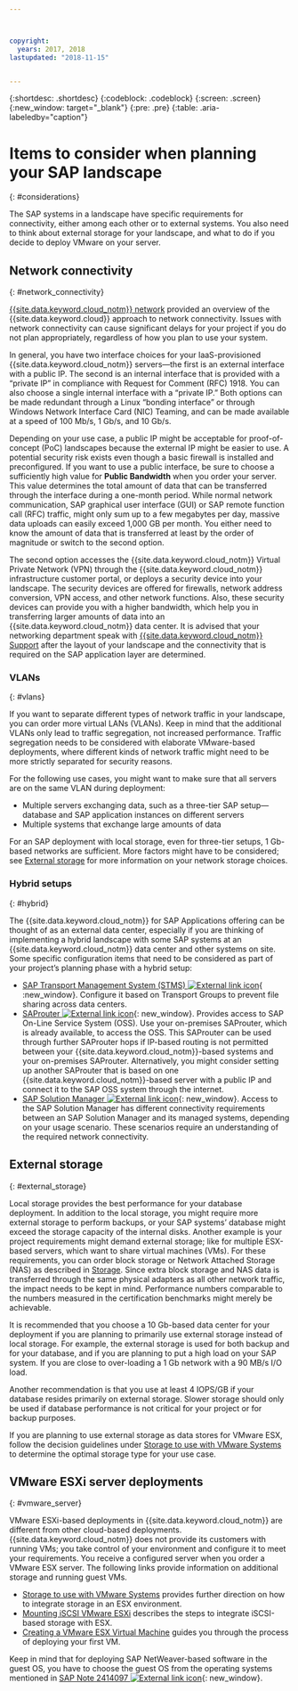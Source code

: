 ```yaml
---



copyright:
  years: 2017, 2018
lastupdated: "2018-11-15"


---
```


{:shortdesc: .shortdesc}
{:codeblock: .codeblock}
{:screen: .screen}
{:new_window: target="_blank"}
{:pre: .pre}
{:table: .aria-labeledby="caption"}

# Items to consider when planning your SAP landscape
{: #considerations}

The SAP systems in a landscape have specific requirements for connectivity, either among each other or to external systems. You also need to think about external storage for your landscape, and what to do if you decide to deploy VMware on your server.

## Network connectivity
{: #network_connectivity}

[{{site.data.keyword.cloud_notm}} network](/docs/infrastructure/sap-netweaver/sap-about.html#ibm_cloud_network) provided an overview of the {{site.data.keyword.cloud}} approach to network connectivity. Issues with network connectivity can cause significant delays for your project if you do not plan appropriately, regardless of how you plan to use your system.

In general, you have two interface choices for your IaaS-provisioned {{site.data.keyword.cloud_notm}} servers—the first is an external interface with a public IP. The second is an internal interface that is provided with a “private IP” in compliance with Request for Comment (RFC) 1918. You can also choose a single internal interface with a “private IP.” Both options can be made redundant through a Linux “bonding interface” or through Windows Network Interface Card (NIC) Teaming, and can be made available at a speed of 100 Mb/s, 1 Gb/s, and 10 Gb/s.

Depending on your use case, a public IP might be acceptable for proof-of-concept (PoC) landscapes because the external IP might be easier to use. A potential security risk exists even though a basic firewall is installed and preconfigured. If you want to use a public interface, be sure to choose a sufficiently high value for **Public Bandwidth** when you order your server. This value determines the total amount of data that can be transferred through the interface during a one-month period. While normal network communication, SAP graphical user interface (GUI) or SAP remote function call (RFC) traffic, might only sum up to a few megabytes per day, massive data uploads can easily exceed 1,000 GB per month. You either need to know the amount of data that is transferred at least by the order of magnitude or switch to the second option.

The second option accesses the {{site.data.keyword.cloud_notm}} Virtual Private Network (VPN) through the {{site.data.keyword.cloud_notm}} infrastructure customer portal, or deploys a security device into your landscape. The security devices are offered for firewalls, network address conversion, VPN access, and other network functions. Also, these security devices can provide you with a higher bandwidth, which help you in transferring larger amounts of data into an {{site.data.keyword.cloud_notm}} data center. It is advised that your networking department speak with [{{site.data.keyword.cloud_notm}} Support](/docs/get-support/howtogetsupport.html#getting-customer-support) after the layout of your landscape and the connectivity that is required on the SAP application layer are determined.

### VLANs
{: #vlans}

If you want to separate different types of network traffic in your landscape, you can order more virtual LANs (VLANs). Keep in mind that the additional VLANs only lead to traffic segregation, not increased performance. Traffic segregation needs to be considered with elaborate VMware-based deployments, where different kinds of network traffic might need to be more strictly separated for security reasons.

For the following use cases, you might want to make sure that all servers are on the same VLAN during deployment:
  *	Multiple servers exchanging data, such as a three-tier SAP setup—database and SAP application instances on different servers
  *	Multiple systems that exchange large amounts of data

For an SAP deployment with local storage, even for three-tier setups, 1 Gb-based networks are sufficient. More factors might have to be considered; see [External storage](/docs/infrastructure/sap-netweaver/sap-considerations.html#external_storage) for more information on your network storage choices.

### Hybrid setups
{: #hybrid}

The {{site.data.keyword.cloud_notm}} for SAP Applications offering can be thought of as an external data center, especially if you are thinking of implementing a hybrid landscape with some SAP systems at an {{site.data.keyword.cloud_notm}} data center and other systems on site. Some specific configuration items that need to be considered as part of your project’s planning phase with a hybrid setup:

  *	[SAP Transport Management System (STMS) ![External link icon](../../icons/launch-glyph.svg "External link icon")](https://help.sap.com/saphelp_me60/helpdata/en/c4/6045377b52253de10000009b38f889/frameset.htm){ :new_window}. Configure it based on Transport Groups to prevent file sharing across data centers.
  *	[SAProuter ![External link icon](../../icons/launch-glyph.svg "External link icon")](https://support.sap.com/en/tools/connectivity-tools/saprouter.html){: new_window}. Provides access to SAP On-Line Service System (OSS). Use your on-premises SAProuter, which is already available, to access the OSS. This SAProuter can be used through further SAProuter hops if IP-based routing is not permitted between your {{site.data.keyword.cloud_notm}}-based systems and your on-premises SAProuter. Alternatively, you might consider setting up another SAProuter that is based on one {{site.data.keyword.cloud_notm}}-based server with a public IP and connect it to the SAP OSS system through the internet.
  *	[SAP Solution Manager ![External link icon](../../icons/launch-glyph.svg "External link icon")](https://support.sap.com/en/solution-manager.html){: new_window}. Access to the SAP Solution Manager has different connectivity requirements between an SAP Solution Manager and its managed systems, depending on your usage scenario. These scenarios require an understanding of the required network connectivity.  

## External storage
{: #external_storage}

Local storage provides the best performance for your database deployment. In addition to the local storage, you might require more external storage to perform backups, or your SAP systems’ database might exceed the storage capacity of the internal disks. Another example is your project requirements might demand external storage; like for multiple ESX-based servers, which want to share virtual machines (VMs). For these requirements, you can order block storage or Network Attached Storage (NAS) as described in [Storage](/docs/infrastructure/sap-netweaver/sap-general-iaas-concepts.html#storage). Since extra block storage and NAS data is transferred through the same physical adapters as all other network traffic, the impact needs to be kept in mind. Performance numbers comparable to the numbers measured in the certification benchmarks might merely be achievable.

It is recommended that you choose a 10 Gb-based data center for your deployment if you are planning to primarily use external storage instead of local storage. For example, the external storage is used for both backup and for your database, and if you are planning to put a high load on your SAP system. If you are close to over-loading a 1 Gb network with a 90 MB/s I/O load.

Another recommendation is that you use at least 4 IOPS/GB if your database resides primarily on external storage. Slower storage should only be used if database performance is not critical for your project or for backup purposes.

If you are planning to use external storage as data stores for VMware ESX, follow the decision guidelines under [Storage to use with VMware Systems](/docs/infrastructure/vmware/select-storage-option-use-vmware.html#storage-to-use-with-vmware-systems) to determine the optimal storage type for your use case.

## VMware ESXi server deployments
{: #vmware_server}

VMware ESXi-based deployments in {{site.data.keyword.cloud_notm}} are different from other cloud-based deployments. {{site.data.keyword.cloud_notm}} does not provide its customers with running VMs; you take control of your environment and configure it to meet your requirements. You receive a configured server when you order a VMware ESX server. The following links provide information on additional storage and running guest VMs.

  *	[Storage to use with VMware Systems](/docs/infrastructure/vmware/select-storage-option-use-vmware.html#storage-to-use-with-vmware-systems) provides further direction on how to integrate storage in an ESX environment.
  * [Mounting iSCSI VMware ESXi](/docs/infrastructure/vmware/mounting-iscsi-vmware-esxi.html#mounting-iscsi-vmware-esxi) describes the steps to integrate iSCSI-based storage with ESX.
  * [Creating a VMware ESX Virtual Machine](/docs/infrastructure/vmware/vmware-esx-create-virtual-machine.html#creating-a-vmware-esx-virtual-machine) guides you through the process of deploying your first VM.

Keep in mind that for deploying SAP NetWeaver-based software in the guest OS, you have to choose the guest OS from the operating systems mentioned in [SAP Note 2414097 ![External link icon](../../icons/launch-glyph.svg "External link icon")](https://launchpad.support.sap.com/#/notes/2414097){: new_window}.
